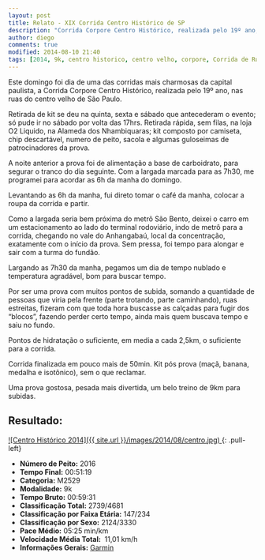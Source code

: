 ```yaml
---
layout: post
title: Relato - XIX Corrida Centro Histórico de SP
description: "Corrida Corpore Centro Histórico, realizada pelo 19º ano, nas ruas do centro velho de São Paulo "
author: diego
comments: true
modified: 2014-08-10 21:40
tags: [2014, 9k, centro historico, centro velho, corpore, Corrida de Rua, SP]
---
```


Este domingo foi dia de uma das corridas mais charmosas da capital paulista, a Corrida Corpore Centro Histórico, realizada pelo 19º ano, nas ruas do centro velho de São Paulo.

Retirada de kit se deu na quinta, sexta e sábado que antecederam o evento; só pude ir no sábado por volta das 17hrs. Retirada rápida, sem filas, na loja O2 Liquido, na Alameda dos Nhambiquaras; kit composto por camiseta, chip descartável, numero de peito, sacola e algumas guloseimas de patrocinadores da prova.

A noite anterior a prova foi de alimentação a base de carboidrato, para segurar o tranco do dia seguinte. Com a largada marcada para as 7h30, me programei para acordar as 6h da manha do domingo.

Levantando as 6h da manha, fui direto tomar o café da manha, colocar a roupa da corrida e partir. 

Como a largada seria bem próxima do metrô São Bento, deixei o carro em um estacionamento ao lado do terminal rodoviário, indo de metrô para a corrida, chegando no vale do Anhangabaú, local da concentração, exatamente com o início da prova. Sem pressa, foi tempo para alongar e sair com a turma do fundão.

Largando as 7h30 da manha, pegamos um dia de tempo nublado e temperatura agradável, bom para buscar tempo. 

Por ser uma prova com muitos pontos de subida, somando a quantidade de pessoas que viria pela frente (parte trotando, parte caminhando), ruas estreitas, fizeram com que toda hora buscasse as calçadas para fugir dos “blocos”, fazendo perder certo tempo, ainda mais quem buscava tempo e saiu no fundo.

Pontos de hidratação o suficiente, em media a cada 2,5km, o suficiente para a corrida.

Corrida finalizada em pouco mais de 50min. Kit pós prova (maçã, banana, medalha e isotônico), sem o que reclamar.

Uma prova gostosa, pesada mais divertida, um belo treino de 9km para subidas.

## Resultado:

<a href="/images/2014/08/centro_big.jpg">
![Centro Histórico 2014]({{ site.url }}/images/2014/08/centro.jpg)
</a>
{: .pull-left}

* **Número de Peito:**  2016
* **Tempo Final:** 00:51:19
* **Categoria:** M2529
* **Modalidade:** 9k
* **Tempo Bruto:** 00:59:31
* **Classificação Total:** 2739/4681
* **Classificação por Faixa Etária:** 147/234
* **Classificação por Sexo:** 2124/3330
* **Pace Médio:** 05:25 min/km
* **Velocidade Média Total:**  11,01 km/h
* **Informações Gerais:** <a href="http://connect.garmin.com/modern/activity/562220875" target="_blank">Garmin</a>


